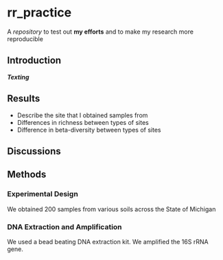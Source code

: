 # rr_practice
A *repository* to test out **my efforts** and to make my research more reproducible 
## Introduction
***Texting***
## Results
* Describe the site that I obtained samples from
* Differences in richness between types of sites
* Difference in beta-diversity between types of sites
## Discussions

## Methods
### Experimental Design
We obtained 200 samples from various soils across the State of Michigan

### DNA Extraction and Amplification
We used a bead beating DNA extraction kit. We amplified the 16S rRNA gene. 
